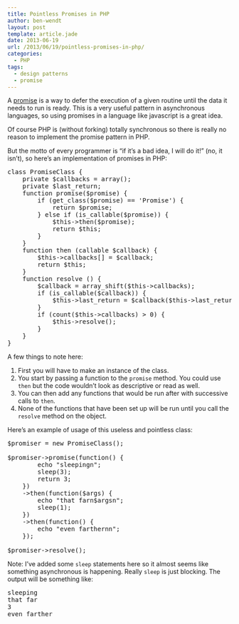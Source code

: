```yaml
---
title: Pointless Promises in PHP
author: ben-wendt
layout: post
template: article.jade
date: 2013-06-19
url: /2013/06/19/pointless-promises-in-php/
categories:
  - PHP
tags:
  - design patterns
  - promise
---
```

A [promise][1] is a way to defer the execution of a given routine until the data it needs to run is ready. This is a very useful pattern in asynchronous languages, so using promises in a language like javascript is a great idea.

Of course PHP is (without forking) totally synchronous so there is really no reason to implement the promise pattern in PHP.

But the motto of every programmer is &#8220;if it&#8217;s a bad idea, I will do it!&#8221; (no, it isn&#8217;t), so here&#8217;s an implementation of promises in PHP:

<pre class="brush: php; title: ; notranslate" title="">class PromiseClass {
	private $callbacks = array();
	private $last_return;
	function promise($promise) {
		if (get_class($promise) == 'Promise') {
			return $promise;
		} else if (is_callable($promise)) {
			$this-&gt;then($promise);
			return $this;
		}
	}
	function then (callable $callback) {
		$this-&gt;callbacks[] = $callback;
		return $this;
	}
	function resolve () {
		$callback = array_shift($this-&gt;callbacks);
		if (is_callable($callback)) {
			$this-&gt;last_return = $callback($this-&gt;last_return);
		}
		if (count($this-&gt;callbacks) &gt; 0) {
			$this-&gt;resolve();
		}
	}
}
</pre>

A few things to note here: 

  1. First you will have to make an instance of the class.
  2. You start by passing a function to the `promise` method. You could use `then` but the code wouldn&#8217;t look as descriptive or read as well.
  3. You can then add any functions that would be run after with successive calls to `then`.
  4. None of the functions that have been set up will be run until you call the `resolve` method on the object.

Here&#8217;s an example of usage of this useless and pointless class:

<pre class="brush: php; title: ; notranslate" title="">$promiser = new PromiseClass();

$promiser-&gt;promise(function() {
		echo "sleepingn";
		sleep(3);
		return 3;
	})
	-&gt;then(function($args) {
		echo "that farn$argsn";
		sleep(1);
	})
	-&gt;then(function() {
		echo "even farthernn";
	});

$promiser-&gt;resolve();	
</pre>

Note: I&#8217;ve added some `sleep` statements here so it almost seems like something asynchronous is happening. Really `sleep` is just blocking. The output will be something like:

<pre>sleeping
that far
3
even farther
</pre>

 [1]: http://en.wikipedia.org/wiki/Futures_and_promises
